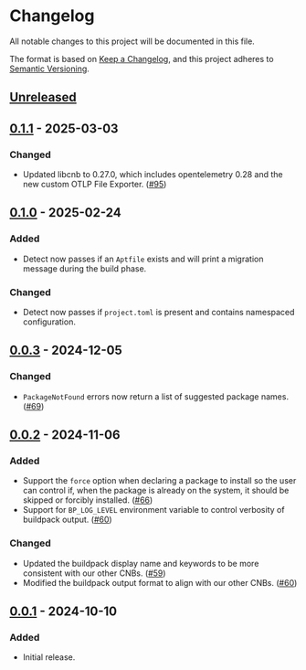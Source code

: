 # Changelog

All notable changes to this project will be documented in this file.

The format is based on [Keep a Changelog](https://keepachangelog.com/en/1.1.0/),
and this project adheres to [Semantic Versioning](https://semver.org/spec/v2.0.0.html).

## [Unreleased]

## [0.1.1] - 2025-03-03

### Changed

- Updated libcnb to 0.27.0, which includes opentelemetry 0.28 and the new custom OTLP File Exporter. ([#95](https://github.com/heroku/buildpacks-deb-packages/pull/95))

## [0.1.0] - 2025-02-24

### Added

- Detect now passes if an `Aptfile` exists and will print a migration message during the build phase.

### Changed

- Detect now passes if `project.toml` is present and contains namespaced configuration.

## [0.0.3] - 2024-12-05

### Changed

- `PackageNotFound` errors now return a list of suggested package names.
  ([#69](https://github.com/heroku/buildpacks-deb-packages/pull/69))

## [0.0.2] - 2024-11-06

### Added

- Support the `force` option when declaring a package to install so the user can control if, when the package is already
  on the system, it should be skipped or forcibly installed. ([#66](https://github.com/heroku/buildpacks-deb-packages/pull/66))
- Support for `BP_LOG_LEVEL` environment variable to control verbosity of buildpack output.
  ([#60](https://github.com/heroku/buildpacks-deb-packages/pull/60))

### Changed

- Updated the buildpack display name and keywords to be more consistent with our other
  CNBs. ([#59](https://github.com/heroku/buildpacks-deb-packages/pull/59))
- Modified the buildpack output format to align with our other
  CNBs. ([#60](https://github.com/heroku/buildpacks-deb-packages/pull/60))

## [0.0.1] - 2024-10-10

### Added

- Initial release.

[unreleased]: https://github.com/heroku/buildpacks-deb-packages/compare/v0.1.1...HEAD
[0.1.1]: https://github.com/heroku/buildpacks-deb-packages/compare/v0.1.0...v0.1.1
[0.1.0]: https://github.com/heroku/buildpacks-deb-packages/compare/v0.0.3...v0.1.0
[0.0.3]: https://github.com/heroku/buildpacks-deb-packages/compare/v0.0.2...v0.0.3
[0.0.2]: https://github.com/heroku/buildpacks-deb-packages/compare/v0.0.1...v0.0.2
[0.0.1]: https://github.com/heroku/buildpacks-deb-packages/releases/tag/v0.0.1
